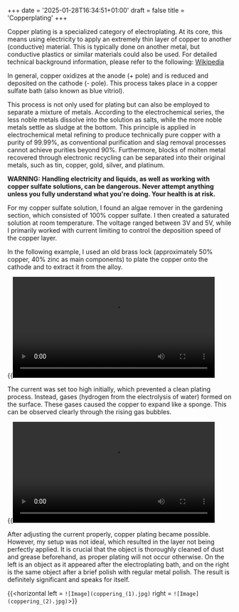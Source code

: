 +++
date = '2025-01-28T16:34:51+01:00'
draft = false
title = 'Copperplating'
+++

Copper plating is a specialized category of electroplating. At its core, this means using electricity to apply an extremely thin layer of copper to another (conductive) material. This is typically done on another metal, but conductive plastics or similar materials could also be used.
For detailed technical background information, please refer to the following: [Wikipedia](https://en.wikipedia.org/wiki/Copper_electroplating)

In general, copper oxidizes at the anode (+ pole) and is reduced and deposited on the cathode (- pole). This process takes place in a copper sulfate bath (also known as blue vitriol).

This process is not only used for plating but can also be employed to separate a mixture of metals. According to the electrochemical series, the less noble metals dissolve into the solution as salts, while the more noble metals settle as sludge at the bottom. This principle is applied in electrochemical metal refining to produce technically pure copper with a purity of 99.99%, as conventional purification and slag removal processes cannot achieve purities beyond 90%. Furthermore, blocks of molten metal recovered through electronic recycling can be separated into their original metals, such as tin, copper, gold, silver, and platinum.

**WARNING:**
**Handling electricity and liquids, as well as working with copper sulfate solutions, can be dangerous. Never attempt anything unless you fully understand what you're doing. Your health is at risk.**

For my copper sulfate solution, I found an algae remover in the gardening section, which consisted of 100% copper sulfate. I then created a saturated solution at room temperature. The voltage ranged between 3V and 5V, while I primarily worked with current limiting to control the deposition speed of the copper layer.

In the following example, I used an old brass lock (approximately 50% copper, 40% zinc as main components) to plate the copper onto the cathode and to extract it from the alloy.

{{<video src = "media/coppering (3).mp4" loop = "true" width = "90%">}}

The current was set too high initially, which prevented a clean plating process. Instead, gases (hydrogen from the electrolysis of water) formed on the surface. These gases caused the copper to expand like a sponge. This can be observed clearly through the rising gas bubbles.

{{<video src = "media/coppering (2).mp4" loop = "true" width = "90%">}}

After adjusting the current properly, copper plating became possible. However, my setup was not ideal, which resulted in the layer not being perfectly applied.
It is crucial that the object is thoroughly cleaned of dust and grease beforehand, as proper plating will not occur otherwise.
On the left is an object as it appeared after the electroplating bath, and on the right is the same object after a brief polish with regular metal polish. The result is definitely significant and speaks for itself.

{{<horizontal left = `![Image](coppering_(1).jpg)` right = `![Image](coppering_(2).jpg)`>}}